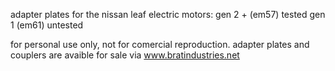 adapter plates for the nissan leaf electric motors:
gen 2 + (em57) tested
gen 1 (em61) untested 

for personal use only, not for comercial reproduction.
adapter plates and couplers are avaible for sale via www.bratindustries.net
